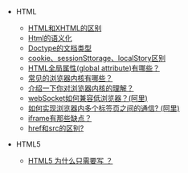 * HTML
  * [HTML和XHTML的区别](basic.md)
  * [Html的语义化](html-yyh.md)
  * [Doctype的文档类型](html-doctype.md)
  * [cookie、sessionSttorage、localStory区别<span></span>](html-csl.md)
  * [HTML全局属性(global attribute)有哪些？](html-qjsx.md)
  * [常见的浏览器内核有哪些？](html-nk.md)
  * [介绍一下你对浏览器内核的理解？](html-nh.md)
  * [webSocket如何兼容低浏览器？(阿里)](websocket.md)
  * [如何实现浏览器内多个标签页之间的通信? (阿里)<span></span>](html-tx.md)
  * [iframe有那些缺点？ ](iframe.md)
  * [<span></span>href和src的区别?](html-hs.md)

* HTML5
  * [HTML5 为什么只需要写 <!DOCTYPE HTML>？](html5-1.md)
